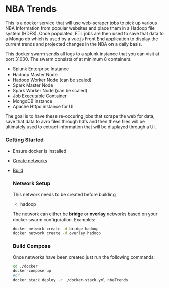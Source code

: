 # NBA Trends
This is a docker service that will use web-scraper jobs to pick up various NBA Information from popular websites and place them in a Hadoop file system (HDFS). Once populated, ETL jobs are then used to save  that data to a Mongo db which is used by a vue.js Front End application to display the current trends and projected changes in the NBA on a daily basis.


This docker swarm sends all logs to a splunk instance that you can visit at port 31000. The swarm consists of at minimum 8 containers.
- Splunk Enterprise Instance
- Hadoop Master Node
- Hadoop Worker Node (can be scaled)
- Spark Master Node
- Spark Worker Node (can be scaled)
- Job Executable Container
- MongoDB instance
- Apache Httpd instance for UI


The goal is to have these re-occuring jobs that scrape the web for data, save that data to avro files through hdfs and then these files will be ultimately used to extract information that will be displayed through a UI.

### Getting Started
- Ensure docker is installed
- [Create networks](#network-setup)
- [Build](#build-compose)

    ### Network Setup
    This network needs to be created before building
    - hadoop

    The network can either be <strong>bridge</strong> or <strong>overlay</strong> networks based on your docker swarm configuration.
    Examples: 
    ```bash
    docker network create -d bridge hadoop
    docker network create -d overlay hadoop
    ```

    ### Build Compose
    Once networks have been created just run the following commands:
    ```bash
    cd ./docker
    docker-compose up
    #or
    docker stack deploy -c ./docker-stack.yml nbaTrends
    ```
